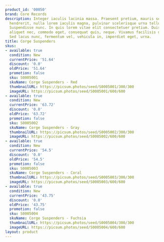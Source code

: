 ```yaml
---
product_id: '00050'
brand: Core Records
description: Integer iaculis lacinia massa. Praesent pretium, mauris sed fermentum
  hendrerit, nulla lorem iaculis magna, pulvinar scelerisque urna tellus a justo.
  Suspendisse nunc. In quis lorem vitae elit consectetuer pretium. Duis sapien sem,
  aliquet nec, commodo eget, consequat quis, neque. Vivamus facilisis diam at odio.
  Sed lacus nunc, fermentum vel, vehicula in, imperdiet eget, urna.
title: Corge Suspenders
skus:
- available: true
  condition: New
  currentPrice: '51.64'
  discount: '0.0'
  oldPrice: '51.64'
  promotion: false
  sku: S0005001
  skuName: Corge Suspenders - Red
  thumbnailURL: https://picsum.photos/seed/S0005001/300/300
  imageURL: https://picsum.photos/seed/S0005001/600/600
- available: true
  condition: New
  currentPrice: '63.72'
  discount: '0.0'
  oldPrice: '63.72'
  promotion: false
  sku: S0005002
  skuName: Corge Suspenders - Gray
  thumbnailURL: https://picsum.photos/seed/S0005002/300/300
  imageURL: https://picsum.photos/seed/S0005002/600/600
- available: true
  condition: New
  currentPrice: '54.5'
  discount: '0.0'
  oldPrice: '54.5'
  promotion: false
  sku: S0005003
  skuName: Corge Suspenders - Coral
  thumbnailURL: https://picsum.photos/seed/S0005003/300/300
  imageURL: https://picsum.photos/seed/S0005003/600/600
- available: true
  condition: New
  currentPrice: '43.75'
  discount: '0.0'
  oldPrice: '43.75'
  promotion: false
  sku: S0005004
  skuName: Corge Suspenders - Fuchsia
  thumbnailURL: https://picsum.photos/seed/S0005004/300/300
  imageURL: https://picsum.photos/seed/S0005004/600/600
layout: product
---
```


